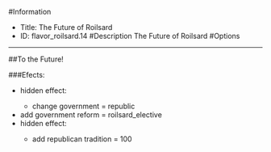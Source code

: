 #Information
 - Title: The Future of Roilsard
 - ID: flavor_roilsard.14
#Description
The Future of Roilsard
#Options

___
##To the Future!

###Efects:<ul><li>hidden effect:</li><ul><li>change government = republic</li></ul><li>add government reform = roilsard_elective</li><li>hidden effect:</li><ul><li>add republican tradition = 100</li></ul></ul>
